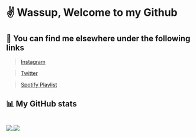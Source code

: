 # :v: Wassup, Welcome to my Github

## :link: You can find me elsewhere under the following links

>[Instagram ](https://www.instagram.com/bachmannerin/?hl=de)

>[Twitter ](https://twitter.com/_Erin_Bachmann_)

>[Spotify Playlist ](https://open.spotify.com/playlist/3VoAkjHYRkrmh8ZcAi8Gsa?si=6ui2cVMWTOGJUAwzzxhnJQ)

## :bar_chart: My GitHub stats 
<br/>
<a href="https://github.com/anuraghazra/github-readme-stats">
  <img align="center" src="https://github-readme-stats.vercel.app/api?username=EriN-B&show_icons=true&hide=prs&theme=vue-dark" />
</a>
<a href="https://github.com/anuraghazra/convoychat">
  <img align="center" src="https://github-readme-stats.vercel.app/api/top-langs/?username=EriN-B&theme=vue-dark&layout=compact" />
</a>

